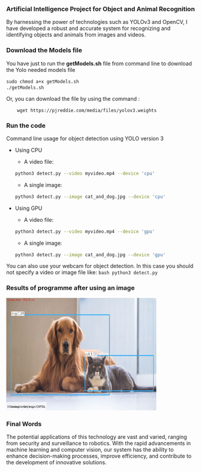 ### Artificial Intelligence Project for Object and Animal Recognition

By harnessing the power of technologies such as YOLOv3 and OpenCV, I have developed a robust and accurate system for recognizing and identifying objects and animals from images and videos.

### Download the Models file

You have just to run the **getModels.sh** file from command line to download the Yolo needed models file

	sudo chmod a+x getModels.sh
	./getModels.sh
Or, you can download the file by using the command : 
	
  		wget https://pjreddie.com/media/files/yolov3.weights 


### Run the code

Command line usage for object detection using YOLO version 3 

  * Using CPU

    * A video file:
     ```bash
     python3 detect.py --video myvideo.mp4 --device 'cpu'
     ```
    * A single image:
    ```bash
    python3 detect.py --image cat_and_dog.jpg --device 'cpu'
    ```


  * Using GPU

    * A video file:
     ```bash
     python3 detect.py --video myvideo.mp4 --device 'gpu'
     ```
    * A single image:
    ```bash
    python3 detect.py --image cat_and_dog.jpg --device 'gpu'
    ```
You can also use your webcam for object detection. In this case you should not specify a video or image file like:
    ```bash
    	python3 detect.py 
    ```
    
### Results of programme after using an image
<img src = "cat_and_dog_output.jpg" width = 400 height = 300/>
 

### Final Words
The potential applications of this technology are vast and varied, ranging from security and surveillance to robotics. With the rapid advancements in machine learning and computer vision, our system has the ability to enhance decision-making processes, improve efficiency, and contribute to the development of innovative solutions.
